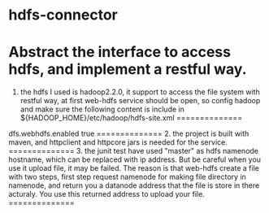 hdfs-connector
==============

Abstract the interface to access hdfs, and implement a restful way.
==============
1. the hdfs I used is hadoop2.2.0, it support to access the file system with restful way, at first web-hdfs service should be open, so config hadoop and make sure the following content is include in ${HADOOP_HOME}/etc/hadoop/hdfs-site.xml
==============
<property>
    <name>dfs.webhdfs.enabled</name>
    <value>true</value>
  </property>
==============
2. the project is built with maven, and httpclient and httpcore jars is needed for the service.
==============
3. the junit test have used "master" as hdfs namenode hostname, which can be replaced with ip address. But be careful when you use it upload file, it may be failed. The reason is that web-hdfs create a file with two steps, first step request namenode for making file directory in namenode, and return you a datanode address that the file is store in there acturaly. You use this returned address to upload your file.
==============
